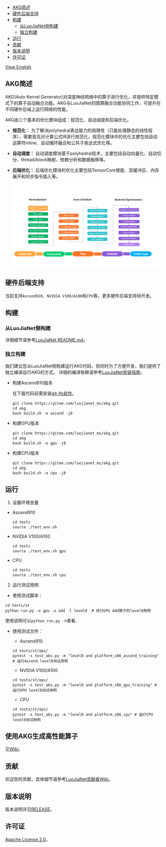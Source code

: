 - [AKG简述](#AKG简述)
- [硬件后端支持](#硬件后端支持)
- [构建](#构建)
    - [从LuoJiaNet侧构建](#从LuoJiaNet侧构建)
    - [独立构建](#独立构建)
- [运行](#运行)
- [贡献](#贡献)
- [版本说明](#版本说明)
- [许可证](#许可证)

[View English](./README.md)

## AKG简述
AKG(Auto Kernel Generator)对深度神经网络中的算子进行优化，并提供特定模式下的算子自动融合功能。AKG与LuoJiaNet的图算融合功能协同工作，可提升在不同硬件后端上运行网络的性能。

AKG由三个基本的优化模块组成：规范化、自动调度和后端优化。
- **规范化：** 为了解决polyhedral表达能力的局限性（只能处理静态的线性程序），需要首先对计算公式IR进行规范化。规范化模块中的优化主要包括自动运算符inline、自动循环融合和公共子表达式优化等。
- **自动调度：** 自动调度模块基于polyhedral技术，主要包括自动向量化、自动切分、thread/block映射、依赖分析和数据搬移等。
- **后端优化：** 后端优化模块的优化主要包括TensorCore使能、双缓冲区、内存展开和同步指令插入等。

  <img src="docs/akg-design.png" style="zoom:80%" div align=center/>

## 硬件后端支持
当前支持`Ascend910`、`NVIDIA V100/A100`和`CPU`等，更多硬件后端支持待开发。

## 构建

### 从LuoJiaNet侧构建
详细细节请参考[LuoJiaNet README.md](https://gitee.com/luojianet_ms/luojianet_ms/blob/master/README.md)。

### 独立构建
我们建议您从LuoJiaNet侧构建运行AKG代码，但同时为了方便开发，我们提供了独立编译运行AKG的方式。
详细的编译依赖请参考[LuoJiaNet安装指南](https://www.luojianet_ms.cn/install)。
- 构建Ascend910版本

  在下载代码前需安装[git-lfs软件](https://github.com/git-lfs/git-lfs/wiki/installation)。
  ```
  git clone https://gitee.com/luojianet_ms/akg.git
  cd akg
  bash build.sh -e ascend -j8
  ```

- 构建GPU版本
  ```
  git clone https://gitee.com/luojianet_ms/akg.git
  cd akg
  bash build.sh -e gpu -j8
  ```

- 构建CPU版本
  ```
  git clone https://gitee.com/luojianet_ms/akg.git
  cd akg
  bash build.sh -e cpu -j8
  ```

## 运行
1. 设置环境变量

- Ascend910
  ```
  cd tests
  source ./test_env.sh
  ```

- NVIDIA V100/A100
  ```
  cd tests
  source ./test_env.sh gpu
  ```

- CPU
  ```
  cd tests
  source ./test_env.sh cpu
  ```

2. 运行测试用例
- 使用测试脚本：
```
cd tests/st
python run.py -e gpu -o add -l level0  # 执行GPU Add算子的level0用例
```
  使用说明可以`python run.py -h`查看．
- 使用测试文件：
  
  - Ascend910
  ```
  cd tests/st/ops/
  pytest -s test_abs.py -m "level0 and platform_x86_ascend_training" # 运行Ascend level0测试用例
  ```

  - NVIDIA V100/A100
  ```
  cd tests/st/ops/
  pytest -s test_abs.py -m "level0 and platform_x86_gpu_training" # 运行GPU level0测试用例
  ```

  - CPU
  ```
  cd tests/st/ops/
  pytest -s test_abs.py -m "level0 and platform_x86_cpu" # 运行CPU level0测试用例
  ```

## 使用AKG生成高性能算子
见[Wiki](https://gitee.com/luojianet_ms/akg/wikis)。

## 贡献

欢迎您的贡献，具体细节请参考[LuoJiaNet贡献者Wiki](https://gitee.com/luojianet_ms/luojianet_ms/blob/master/CONTRIBUTING.md)。

## 版本说明

版本说明详见[RELEASE](RELEASE.md)。

## 许可证

[Apache License 2.0](LICENSE)。
